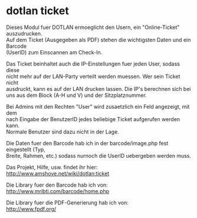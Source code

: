 dotlan ticket
=============

Dieses Modul fuer DOTLAN ermoeglicht den Usern, ein "Online-Ticket" auszudrucken.  
Auf dem Ticket (Ausgegeben als PDF) stehen die wichtigsten Daten und ein Barcode  
(UserID) zum Einscannen am Check-In.  
  
Das Ticket beinhaltet auch die IP-Einstellungen fuer jeden User, sodass diese   
nicht mehr auf der LAN-Party verteilt werden muessen. Wer sein Ticket nicht   
ausdruckt, kann es auf der LAN drucken lassen. Die IP's berechnen sich bei  
uns aus dem Block (A-H und V) und der Sitzplatznummer.  
  
Bei Admins mit den Rechten "User" wird zusaetzlich ein Feld angezeigt, mit dem  
nach Eingabe der BenutzerID jedes beliebige Ticket aufgerufen werden kann.  
Normale Benutzer sind dazu nicht in der Lage.  
  
Die Daten fuer den Barcode hab ich in der barcode/image.php fest eingestellt (Typ,  
Breite, Rahmen, etc.) sodass nurnoch die UserID uebergeben werden muss.  
  
  
Das Projekt, Hilfe, usw. findet ihr hier:    
http://www.amshove.net/wiki/dotlan:ticket  
  
  
  
Die Library fuer den Barcode hab ich von:  
http://www.mribti.com/barcode/home.php  
  
Die Library fuer die PDF-Generierung hab ich von:  
http://www.fpdf.org/  
